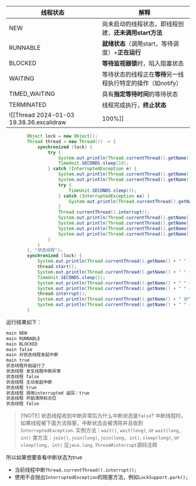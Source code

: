 
| 线程状态      | 解释                                                         |
| ------------- | ------------------------------------------------------------ |
| NEW           | 尚未启动的线程状态，即线程创建，**还未调用start方法**        |
| RUNNABLE      | **就绪状态**（调用start，等待调度）+**正在运行**             |
| BLOCKED       | **等待监视器锁**时，陷入阻塞状态                             |
| WAITING       | 等待状态的线程正在**等待**另一线程执行特定的操作（如notify） |
| TIMED_WAITING | 具有**指定等待时间**的等待状态                               |
| TERMINATED    | 线程完成执行，**终止状态**                                   |
![[Thread 2024-01-03 19.38.36.excalidraw|100%]]

```java
        Object lock = new Object();
        Thread thread = new Thread(() -> {
            synchronized (lock) {
                try {
                    System.out.println(Thread.currentThread().getName() + "开始运行了");
                    TimeUnit.SECONDS.sleep(10);
                } catch (InterruptedException e) {
                    System.out.println(Thread.currentThread().getName() + " 发生线程中断异常");
                    System.out.println(Thread.currentThread().getName() + " " + Thread.currentThread().isInterrupted());
                    try {
                        TimeUnit.SECONDS.sleep(3);
                    } catch (InterruptedException ex) {
                        System.out.println(Thread.currentThread().getName() + " 发生线程中断");
                    }
                    Thread.currentThread().interrupt();
                    System.out.println(Thread.currentThread().getName() + " 主动发起中断");
                    System.out.println(Thread.currentThread().getName() + " " + Thread.currentThread().isInterrupted());
                    System.out.println(Thread.currentThread().getName() + " 调用interrupted 返回：" + Thread.interrupted());
                    System.out.println(Thread.currentThread().getName() + " " + Thread.currentThread().isInterrupted());
                }
            }
        }, "状态线程");
        synchronized (lock) {
            System.out.println(Thread.currentThread().getName() + " " + thread.getState());
            thread.start();
            System.out.println(Thread.currentThread().getName() + " " + thread.getState());
            TimeUnit.SECONDS.sleep(1);
            System.out.println(Thread.currentThread().getName() + " " + thread.getState());
            System.out.println(Thread.currentThread().getName() + " " + thread.isInterrupted());
            thread.interrupt();
            System.out.println(Thread.currentThread().getName() + " 对" + thread.getName() + "发起中断");
            System.out.println(Thread.currentThread().getName() + " " + thread.isInterrupted());
        }

```

运行结果如下：
```sh
main NEW
main RUNNABLE
main BLOCKED
main false
main 对状态线程发起中断
main true
状态线程开始运行了
状态线程 发生线程中断异常
状态线程 false
状态线程 主动发起中断
状态线程 true
状态线程 调用interrupted 返回：true
状态线程 开始清除标志位
状态线程 false
```


> [!NOTE] 状态线程收到中断异常后为什么中断状态是`false`?
> 中断线程时，如果线程被下面方法阻塞，中断状态会被清除并且收到`InterruptedException`.
> 实例方法：`wait()`, `wait(long)`, or `wait(long, int)` 
> 类方法：`join()`, `join(long)`, `join(long, int)`, `sleep(long)`, or `sleep(long, int)`
> 见`java.lang.Thread#interrupt`源码注释

所以如果想要查看中断状态为true
- 当前线程中断`Thread.currentThread().interrupt();`
- 使用不会抛出`InterruptedException`的阻塞方法，例如`LockSupport.park();`
